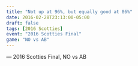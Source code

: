 ```yaml
---
title: "Not up at 96%, but equally good at 86%"
date: 2016-02-28T23:13:00-05:00
draft: false
tags: [2016 Scotties]
event: "2016 Scotties Final"
game: "NO vs AB"
---
```

— 2016 Scotties Final, NO vs AB
<!--more--> 